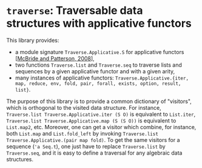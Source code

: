 # `traverse`: Traversable data structures with applicative functors

This library provides:
- a module signature `Traverse.Applicative.S` for applicative functors
  [[McBride and Patterson, 2008]],
- two functions `Traverse.list` and `Traverse.seq` to traverse lists
  and sequences by a given applicative functor and with a given arity,
- many instances of applicative functors:
  `Traverse.Applicative.{iter, map, reduce, env, fold, pair, forall,
  exists, option, result, list}`.

[McBride and Patterson, 2008]: http://www.staff.city.ac.uk/~ross/papers/Applicative.html

The purpose of this library is to provide a common dictionary of
"visitors", which is orthogonal to the visited data structure. For
instance, `Traverse.list Traverse.Applicative.iter (S O)` is
equivalent to `List.iter`, `Traverse.list Traverse.Applicative.map (S
(S O))` is equivalent to `List.map2`, etc.  Moreover, one can get a
visitor which combine, for instance, both `List.map` and
`List.fold_left` by invoking `Traverse.list Traverse.Applicative.(pair
map fold)`. To get the same visitors for a sequence (`'a Seq.t`), one
just have to replace `Traverse.list` by `Traverse.seq`, and it is easy
to define a traversal for any algebraic data structures.
